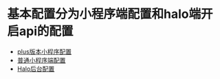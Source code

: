 # 基本配置分为小程序端配置和halo端开启api的配置

- [plus版本小程序配置](/conf/plusconf)
- [普通小程序端配置](/conf/wcconf)
- [Halo后台配置](/conf/haloconf)
